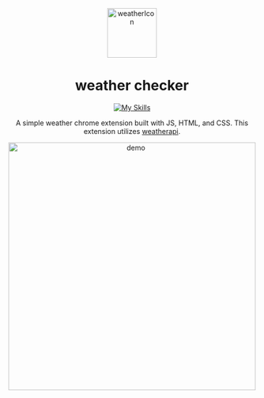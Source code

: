 <div align="center">

  <img width="100" height="100" alt="weatherIcon" src="https://github.com/user-attachments/assets/6673dff6-ff98-46b4-afd0-b98045cb20f1" />

# weather checker
[![My Skills](https://skillicons.dev/icons?i=js,html,css)](https://skillicons.dev)

A simple weather chrome extension built with JS, HTML, and CSS. This extension utilizes <a href="https://www.weatherapi.com/" title="Weather API">weatherapi</a>.

<img src="https://github.com/user-attachments/assets/9476f916-39e6-4c17-8582-817e16098d65" alt="demo" width="500" height="500">
  
</div>
